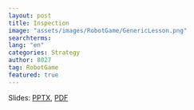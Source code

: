 ```yaml
---
layout: post
title: Inspection
image: "assets/images/RobotGame/GenericLesson.png"
searchterms:
lang: "en"
categories: Strategy
author: 8027
tag: RobotGame
featured: true
---
```


Slides:
<a href="/translations/en-us/RobotGame/.pptx">PPTX</a>,
<a href="/translations/en-us/RobotGame/.pdf">PDF</a>
